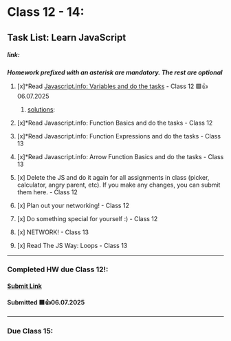 # Class 12 - 14: 
## Task List: Learn JavaScript
##### link: 
***Homework prefixed with an asterisk are mandatory. The rest are optional***
1. [x]*Read [Javascript.info: Variables and do the tasks](https://javascript.info/variables) - Class 12 🟩👍06.07.2025
    1. [solutions](): 
2. [x]*Read Javascript.info: Function Basics and do the tasks - Class 12
3. [x]*Read Javascript.info: Function Expressions and do the tasks - Class 13
4. [x]*Read Javascript.info: Arrow Function Basics and do the tasks - Class 13

5. [x] Delete the JS and do it again for all assignments in class (picker, calculator, angry parent, etc). If you make any changes, you can submit them here. - Class 12
6. [x] Plan out your networking! - Class 12
7. [x] Do something special for yourself :) -  Class 12
8. [x] NETWORK! - Class 13
9. [x] Read The JS Way: Loops - Class 13

---
### Completed HW due Class 12!:

#### [Submit Link](https://docs.google.com/forms/d/e/1FAIpQLSdSxi0K6RNApPyDp3CUP0CVjcM8v89bw_wG9gCyFZiZfEvaJw/viewform?pli=1)
#### Submitted 🟩👍06.07.2025

---
### Due Class 15:
